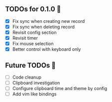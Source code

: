 ﻿## TODOs for 0.1.0 📃
- [x] Fix sync when creating new record
- [x] Fix sync when deleting record
- [x] Revisit config section
- [x] Revisit timer 
- [x] Fix mouse selection 
- [x] Better control with keyboard only

## Future TODOs 📝
- [ ] Code cleanup
- [ ] Clipboard investigation
- [ ] Configure clipboard time and theme by config 
- [ ] Add vim like bindings 
